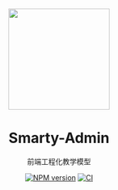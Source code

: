 <br>

<p align="center">
<img src="https://github.com/smarty-team/smarty-admin/blob/main/assets/logo.jpeg" style="width:200px;" />
</p>

<h1 align="center">Smarty-Admin</h1>

<p align="center">
前端工程化教学模型
</p>

<p align="center">
    <a href="https://www.npmjs.com/package/smarty-ui-vite"><img src="https://img.shields.io/npm/v/smarty-ui-vite?color=c95f8b&amp;label=" alt="NPM version"></a>
    <a href="https://github.com/yujun96/smarty-ui-vite/actions/workflows/main.yml"><img src="https://github.com/yujun96/smarty-ui-vite/actions/workflows/main.yml/badge.svg?branch=main" alt="CI" style="max-width: 100%;"></a>
</p>

<br>
<br>
